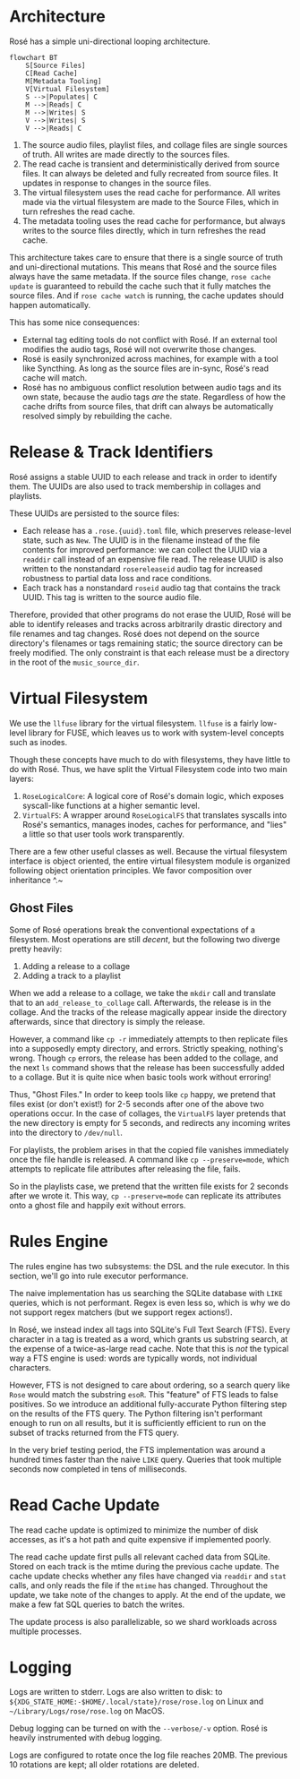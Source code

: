 # Architecture

Rosé has a simple uni-directional looping architecture.

```mermaid
flowchart BT
    S[Source Files]
    C[Read Cache]
    M[Metadata Tooling]
    V[Virtual Filesystem]
    S -->|Populates| C
    M -->|Reads| C
    M -->|Writes| S
    V -->|Writes| S
    V -->|Reads| C
```

1. The source audio files, playlist files, and collage files are single sources
   of truth. All writes are made directly to the sources files.
2. The read cache is transient and deterministically derived from source
   files. It can always be deleted and fully recreated from source files. It
   updates in response to changes in the source files.
3. The virtual filesystem uses the read cache for performance. All writes made
   via the virtual filesystem are made to the Source Files, which in turn
   refreshes the read cache.
4. The metadata tooling uses the read cache for performance, but always writes
   to the source files directly, which in turn refreshes the read cache.

This architecture takes care to ensure that there is a single source of truth
and uni-directional mutations. This means that Rosé and the source files always
have the same metadata. If the source files change, `rose cache update` is
guaranteed to rebuild the cache such that it fully matches the source files.
And if `rose cache watch` is running, the cache updates should happen
automatically.

This has some nice consequences:

- External tag editing tools do not conflict with Rosé. If an external tool
  modifies the audio tags, Rosé will not overwrite those changes.
- Rosé is easily synchronized across machines, for example with a tool like
  Syncthing. As long as the source files are in-sync, Rosé's read cache will
  match.
- Rosé has no ambiguous conflict resolution between audio tags and its own
  state, because the audio tags _are_ the state. Regardless of how the cache
  drifts from source files, that drift can always be automatically resolved
  simply by rebuilding the cache.

# Release & Track Identifiers

Rosé assigns a stable UUID to each release and track in order to identify them.
The UUIDs are also used to track membership in collages and playlists.

These UUIDs are persisted to the source files:

- Each release has a `.rose.{uuid}.toml` file, which preserves release-level
  state, such as `New`. The UUID is in the filename instead of the file
  contents for improved performance: we can collect the UUID via a `readdir`
  call instead of an expensive file read. The release UUID is also written to
  the nonstandard `rosereleaseid` audio tag for increased robustness to partial
  data loss and race conditions.
- Each track has a nonstandard `roseid` audio tag that contains the track UUID.
  This tag is written to the source audio file.

Therefore, provided that other programs do not erase the UUID, Rosé will be
able to identify releases and tracks across arbitrarily drastic directory and
file renames and tag changes. Rosé does not depend on the source directory's
filenames or tags remaining static; the source directory can be freely
modified. The only constraint is that each release must be a directory in the
root of the `music_source_dir`.

# Virtual Filesystem

We use the `llfuse` library for the virtual filesystem. `llfuse` is a fairly
low-level library for FUSE, which leaves us to work with system-level concepts
such as inodes.

Though these concepts have much to do with filesystems, they have little to do
with Rosé. Thus, we have split the Virtual Filesystem code into two main layers:

1. `RoseLogicalCore`: A logical core of Rosé's domain logic, which exposes
   syscall-like functions at a higher semantic level.
2. `VirtualFS`: A wrapper around `RoseLogicalFS` that translates syscalls into
   Rosé's semantics, manages inodes, caches for performance, and "lies" a
   little so that user tools work transparently.

There are a few other useful classes as well. Because the virtual filesystem
interface is object oriented, the entire virtual filesystem module is organized
following object orientation principles. We favor composition over inheritance
^.~

## Ghost Files

Some of Rosé operations break the conventional expectations of a filesystem.
Most operations are still _decent_, but the following two diverge pretty
heavily:

1. Adding a release to a collage
2. Adding a track to a playlist

When we add a release to a collage, we take the `mkdir` call and translate that
to an `add_release_to_collage` call. Afterwards, the release is in the collage.
And the tracks of the release magically appear inside the directory afterwards,
since that directory is simply the release.

However, a command like `cp -r` immediately attempts to then replicate files
into a supposedly empty directory, and errors. Strictly speaking, nothing's
wrong. Though `cp` errors, the release has been added to the collage, and the
next `ls` command shows that the release has been successfully added to a
collage. But it is quite nice when basic tools work without erroring!

Thus, "Ghost Files." In order to keep tools like `cp` happy, we pretend that
files exist (or don't exist!) for 2-5 seconds after one of the above two
operations occur. In the case of collages, the `VirtualFS` layer pretends that
the new directory is empty for 5 seconds, and redirects any incoming writes
into the directory to `/dev/null`.

For playlists, the problem arises in that the copied file vanishes immediately
once the file handle is released. A command like `cp --preserve=mode`, which
attempts to replicate file attributes after releasing the file, fails.

So in the playlists case, we pretend that the written file exists for 2 seconds
after we wrote it. This way, `cp --preserve=mode` can replicate its attributes
onto a ghost file and happily exit without errors.

# Rules Engine

The rules engine has two subsystems: the DSL and the rule executor. In this
section, we'll go into rule executor performance.

The naive implementation has us searching the SQLite database with `LIKE`
queries, which is not performant. Regex is even less so, which is why we do not
support regex matchers (but we support regex actions!).

In Rosé, we instead index all tags into SQLite's Full Text Search (FTS). Every
character in a tag is treated as a word, which grants us substring search, at
the expense of a twice-as-large read cache. Note that this is _not_ the typical
way a FTS engine is used: words are typically words, not individual characters.

However, FTS is not designed to care about ordering, so a search query like
`Rose` would match the substring `esoR`. This "feature" of FTS leads to false
positives. So we introduce an additional fully-accurate Python filtering step
on the results of the FTS query. The Python filtering isn't performant enough
to run on all results, but it is sufficiently efficient to run on the subset of
tracks returned from the FTS query.

In the very brief testing period, the FTS implementation was around a hundred
times faster than the naive `LIKE` query. Queries that took multiple seconds
now completed in tens of milliseconds.

# Read Cache Update

The read cache update is optimized to minimize the number of disk accesses, as
it's a hot path and quite expensive if implemented poorly.

The read cache update first pulls all relevant cached data from SQLite. Stored
on each track is the mtime during the previous cache update. The cache update
checks whether any files have changed via `readdir` and `stat` calls, and only
reads the file if the `mtime` has changed. Throughout the update, we take note
of the changes to apply. At the end of the update, we make a few fat SQL
queries to batch the writes.

The update process is also parallelizable, so we shard workloads across
multiple processes.

# Logging

Logs are written to stderr. Logs are also written to disk: to
`${XDG_STATE_HOME:-$HOME/.local/state}/rose/rose.log` on Linux and
`~/Library/Logs/rose/rose.log` on MacOS.

Debug logging can be turned on with the `--verbose/-v` option. Rosé is heavily
instrumented with debug logging.

Logs are configured to rotate once the log file reaches 20MB. The previous 10
rotations are kept; all older rotations are deleted.
